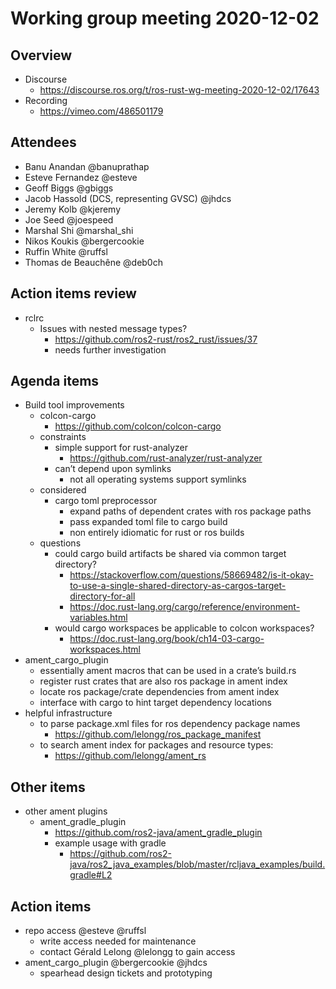 # Working group meeting 2020-12-02

## Overview

- Discourse
  - https://discourse.ros.org/t/ros-rust-wg-meeting-2020-12-02/17643
- Recording
  - https://vimeo.com/486501179

## Attendees

- Banu Anandan @banuprathap
- Esteve Fernandez @esteve
- Geoff Biggs @gbiggs
- Jacob Hassold (DCS, representing GVSC) @jhdcs
- Jeremy Kolb @kjeremy
- Joe Seed @joespeed
- Marshal Shi @marshal_shi
- Nikos Koukis @bergercookie
- Ruffin White @ruffsl
- Thomas de Beauchêne @deb0ch

## Action items review

- rclrc
  - Issues with nested message types?
    - https://github.com/ros2-rust/ros2_rust/issues/37
    - needs further investigation
 
## Agenda items

- Build tool improvements
  - colcon-cargo
    - https://github.com/colcon/colcon-cargo
  - constraints
    - simple support for rust-analyzer
      - https://github.com/rust-analyzer/rust-analyzer
    - can’t depend upon symlinks
      - not all operating systems support symlinks
  - considered
    - cargo toml preprocessor
      - expand paths of dependent crates with ros package paths
      - pass expanded toml file to cargo build
      - non entirely idiomatic for rust or ros builds
   - questions
     - could cargo build artifacts be shared via common target directory?
       - https://stackoverflow.com/questions/58669482/is-it-okay-to-use-a-single-shared-directory-as-cargos-target-directory-for-all
       - https://doc.rust-lang.org/cargo/reference/environment-variables.html
     - would cargo workspaces be applicable to colcon workspaces?
       - https://doc.rust-lang.org/book/ch14-03-cargo-workspaces.html
- ament_cargo_plugin
  - essentially ament macros that can be used in a crate’s build.rs
  - register rust crates that are also ros package in ament index
  - locate ros package/crate dependencies from ament index
  - interface with cargo to hint target dependency locations
- helpful infrastructure
  - to parse package.xml files for ros dependency package names
    - https://github.com/lelongg/ros_package_manifest
  - to search ament index for packages and resource types: 
    - https://github.com/lelongg/ament_rs

## Other items

- other ament plugins
  - ament_gradle_plugin
    - https://github.com/ros2-java/ament_gradle_plugin
    - example usage with gradle
      - https://github.com/ros2-java/ros2_java_examples/blob/master/rcljava_examples/build.gradle#L2

## Action items

- repo access @esteve @ruffsl
  - write access needed for maintenance
  - contact Gérald Lelong @lelongg to gain access
- ament_cargo_plugin @bergercookie @jhdcs
  - spearhead design tickets and prototyping
